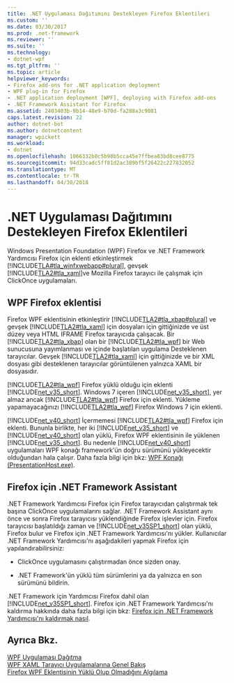 ```yaml
---
title: .NET Uygulaması Dağıtımını Destekleyen Firefox Eklentileri
ms.custom: ''
ms.date: 03/30/2017
ms.prod: .net-framework
ms.reviewer: ''
ms.suite: ''
ms.technology:
- dotnet-wpf
ms.tgt_pltfrm: ''
ms.topic: article
helpviewer_keywords:
- Firefox add-ons for .NET application deployment
- WPF plug-in for Firefox
- .NET application deployment [WPF], deploying with Firefox add-ons
- .NET Framework Assistant for Firefox
ms.assetid: 2403403b-9b14-48e9-b70d-fa288a3c9081
caps.latest.revision: 22
author: dotnet-bot
ms.author: dotnetcontent
manager: wpickett
ms.workload:
- dotnet
ms.openlocfilehash: 1066332b8c5b98b5cca45e7ffbea83bd8cee8775
ms.sourcegitcommit: 94d33cadc5ff81d2ac389bf5f26422c227832052
ms.translationtype: MT
ms.contentlocale: tr-TR
ms.lasthandoff: 04/30/2018
---
```

# <a name="firefox-add-ons-to-support-net-application-deployment"></a>.NET Uygulaması Dağıtımını Destekleyen Firefox Eklentileri
Windows Presentation Foundation (WPF) Firefox ve .NET Framework Yardımcısı Firefox için eklenti etkinleştirmek [!INCLUDE[TLA#tla_winfxwebapp#plural](../../../../includes/tlasharptla-winfxwebappsharpplural-md.md)], gevşek [!INCLUDE[TLA2#tla_xaml](../../../../includes/tla2sharptla-xaml-md.md)]ve Mozilla Firefox tarayıcı ile çalışmak için ClickOnce uygulamaları.  
  
## <a name="wpf-plug-in-for-firefox"></a>WPF Firefox eklentisi  
 Firefox WPF eklentisinin etkinleştirir [!INCLUDE[TLA2#tla_xbap#plural](../../../../includes/tla2sharptla-xbapsharpplural-md.md)] ve gevşek [!INCLUDE[TLA2#tla_xaml](../../../../includes/tla2sharptla-xaml-md.md)] için dosyaları için gittiğinizde ve üst düzey veya HTML IFRAME Firefox tarayıcıda çalışacak. Bir [!INCLUDE[TLA2#tla_xbap](../../../../includes/tla2sharptla-xbap-md.md)] olan bir [!INCLUDE[TLA2#tla_wpf](../../../../includes/tla2sharptla-wpf-md.md)] bir Web sunucusuna yayımlanması ve içinde başlatılan uygulama Desteklenen tarayıcılar. Gevşek [!INCLUDE[TLA2#tla_xaml](../../../../includes/tla2sharptla-xaml-md.md)] için gittiğinizde ve bir XML dosyası gibi desteklenen tarayıcılar görüntülenen yalnızca XAML bir dosyasıdır.  
  
 [!INCLUDE[TLA2#tla_wpf](../../../../includes/tla2sharptla-wpf-md.md)] Firefox yüklü olduğu için eklenti [!INCLUDE[net_v35_short](../../../../includes/net-v35-short-md.md)]. Windows 7 içeren [!INCLUDE[net_v35_short](../../../../includes/net-v35-short-md.md)], yer almaz ancak [!INCLUDE[TLA2#tla_wpf](../../../../includes/tla2sharptla-wpf-md.md)] Firefox için eklenti. Yükleme yapamayacağınızı [!INCLUDE[TLA2#tla_wpf](../../../../includes/tla2sharptla-wpf-md.md)] Firefox Windows 7 için eklenti.  
  
 [!INCLUDE[net_v40_short](../../../../includes/net-v40-short-md.md)] İçermemesi [!INCLUDE[TLA2#tla_wpf](../../../../includes/tla2sharptla-wpf-md.md)] Firefox için eklenti. Bununla birlikte, her iki [!INCLUDE[net_v35_short](../../../../includes/net-v35-short-md.md)] ve [!INCLUDE[net_v40_short](../../../../includes/net-v40-short-md.md)] olan yüklü, Firefox WPF eklentisinin ile yüklenen [!INCLUDE[net_v35_short](../../../../includes/net-v35-short-md.md)]. Bu nedenle [!INCLUDE[net_v40_short](../../../../includes/net-v40-short-md.md)] uygulamaları WPF konağı framework'ün doğru sürümünü yükleyecektir olduğundan hala çalışır. Daha fazla bilgi için bkz: [WPF Konağı (PresentationHost.exe)](../../../../docs/framework/wpf/app-development/wpf-host-presentationhost-exe.md).  
  
## <a name="net-framework-assistant-for-firefox"></a>Firefox için .NET Framework Assistant  
 .NET Framework Yardımcısı Firefox için Firefox tarayıcıdan çalıştırmak tek başına ClickOnce uygulamalarını sağlar. .NET Framework Assistant aynı önce ve sonra Firefox tarayıcısı yüklendiğinde Firefox işlevler için. Firefox tarayıcısı başlatıldığı zaman ve [!INCLUDE[net_v35SP1_short](../../../../includes/net-v35sp1-short-md.md)] olan yüklü, Firefox bulur ve Firefox için .NET Framework Yardımcısı'nı yükler. Kullanıcılar .NET Framework Yardımcısı'nı aşağıdakileri yapmak Firefox için yapılandırabilirsiniz:  
  
-   ClickOnce uygulamasını çalıştırmadan önce sizden onay.  
  
-   .NET Framework'ün yüklü tüm sürümlerini ya da yalnızca en son sürümünü bildirin.  
  
 .NET Framework için Yardımcısı Firefox dahil olan [!INCLUDE[net_v35SP1_short](../../../../includes/net-v35sp1-short-md.md)]. Firefox için .NET Framework Yardımcısı'nı kaldırma hakkında daha fazla bilgi için bkz: [Firefox için .NET Framework Yardımcısı'nı kaldırmak nasıl](http://go.microsoft.com/fwlink/?LinkId=177944).  
  
## <a name="see-also"></a>Ayrıca Bkz.  
 [WPF Uygulaması Dağıtma](../../../../docs/framework/wpf/app-development/deploying-a-wpf-application-wpf.md)  
 [WPF XAML Tarayıcı Uygulamalarına Genel Bakış](../../../../docs/framework/wpf/app-development/wpf-xaml-browser-applications-overview.md)  
 [Firefox WPF Eklentisinin Yüklü Olup Olmadığını Algılama](../../../../docs/framework/wpf/app-development/how-to-detect-whether-the-wpf-plug-in-for-firefox-is-installed.md)
